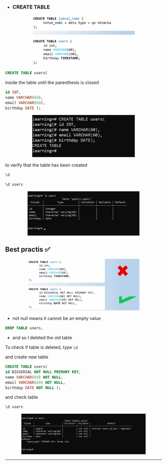 - ### CREATE TABLE

<div align=center width="150px">
<img src=".github/data/create-table-structure.png" alt="Create Table Image" width="330">
</div>

```sql
CREATE TABLE users(
```

inside the table until the parenthesis is closed
```sql
id INT,
name VARCHAR(60),
email VARCHAR(60),
birthday DATE );
```

<div align=center>
<img src=".github/data/table-code.png" width="330">
</div>

to verify that the table has been created

```sql
\d
```

```sql
\d users
```
<div align="center">
<img src=".github/data/users-table.png" width="360" alt="table users image">
</div>


## Best practis ✅
<div align="center">
<img src=".github/data/best-practis.png" width="360">
</div>

- not null means it cannot be an empty value

```sql
DROP TABLE users,
```
- and so I deleted the old table

To check if table is deleted, type `\d`

and create new table

```sql
CREATE TABLE users(
id BIGSERIAL NOT NULL PRIMARY KEY,
name VARCHAR(60) NOT NULL,
email VARCHAR(60) NOT NULL,
birthday DATE NOT NULL );
```

and check table
```sql
\d users
```

<div align="center">
<img src=".github/data/not-null-table.png" width="400">
</div>

---